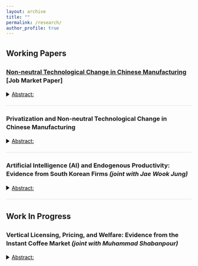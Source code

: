 ```yaml
---
layout: archive
title: ""
permalink: /research/
author_profile: true
---
```


<style>
  /* Typography & spacing */
  body { line-height: 1.4; }
  p, li { font-size: 1em; }
  .coauthors, .subcontent { font-size: 0.9em; }
  h2, h3 { margin-top: 1.5em; }

  /* Subcontent list styling */
  ul.subcontent {
    list-style-type: circle;
    margin-left: 10px;
    padding-left: 10px;
  }

  /* Divider between papers */
  .underline {
    display: block;
    margin: 20px 0;
    border-bottom: 1px solid #ddd;
  }

  /* --- Toggle styles using native <details>/<summary> --- */
  details { margin-top: 6px; }

  /* Hide default marker and add our own triangle */
  summary.toggle-summary {
    cursor: pointer;
    color: #000;
    text-decoration: underline;  /* set to 'none' if you prefer */
    display: inline-flex;
    align-items: center;
    gap: 6px;
    outline: none;
  }

  /* Remove default disclosure marker across browsers */
  summary.toggle-summary::-webkit-details-marker { display: none; }
  summary.toggle-summary::marker { content: ""; }   /* Firefox */

  /* Our triangle (right by default) */
  summary.toggle-summary::before {
    content: "";
    display: inline-block;
    width: 0; height: 0;
    border-style: solid;
    border-width: 6px 0 6px 9px;          /* right-pointing */
    border-color: transparent transparent transparent currentColor;
    transform: rotate(0deg);               /* ▶ */
    transition: transform 0.18s ease;
  }

  /* Rotate triangle down when open */
  details[open] > summary.toggle-summary::before {
    transform: rotate(90deg);              /* ▼ */
  }

  /* Abstract body */
  .abstract {
    text-align: justify;
    margin-top: 6px;
  }

  /* Accessibility focus style */
  summary.toggle-summary:focus {
    outline: 2px dotted #000;
    outline-offset: 2px;
  }
</style>

## Working Papers

### [Non-neutral Technological Change in Chinese Manufacturing](https://papers.ssrn.com/sol3/papers.cfm?abstract_id=5176447) **[Job Market Paper]**
<details>
  <summary class="toggle-summary">Abstract:</summary>
  <div class="abstract">
    This paper identifies firm-level factor-augmenting productivity for capital, labor, and materials using Chinese manufacturing data from 1998 to 2008, a period marked by the reform of state-owned enterprises. We develop a novel method to estimate the parameters of a CES production function and recover the three types of factor-augmenting productivity. The results reveal strong biased technological change: labor-augmenting productivity grew fastest (12% annually), followed by capital (5%), with both outperforming material-augmenting productivity (1.4%). Factor-augmenting productivity shows heterogeneity across ownership types. Dynamic Olley–Pakes decomposition indicates that productivity growth was primarily driven by incumbents, while entrants improved capital efficiency and exiters enhanced labor efficiency. Using these estimates, we explain the cost-share shifts in terms of factor-augmenting productivity gaps and relative input prices.
  </div>
</details>

<span class="underline"></span>

### Privatization and Non-neutral Technological Change in Chinese Manufacturing
<details>
  <summary class="toggle-summary">Abstract:</summary>
  <div class="abstract">
    <em>Abstract coming soon.</em>
  </div>
</details>

<span class="underline"></span>

### Artificial Intelligence (AI) and Endogenous Productivity: Evidence from South Korean Firms <em>(joint with Jae Wook Jung)</em>
<details>
  <summary class="toggle-summary">Abstract:</summary>
  <div class="abstract">
    This paper examines the impact of artificial intelligence (AI) adoption on firm-level productivity. Using all sectors data between 2017 and 2023 in South Korea, we construct measures of AI adoption and estimate endogenous productivity change to address selection into adoption. We find that AI adopters experience a 4% short-run revenue increase on average. Effects are heterogeneous across years and sectors, with stronger gains in ICT and services, and muted or slightly negative impacts in trade and manufacturing.
  </div>
</details>

<span class="underline"></span>

## Work In Progress

### Vertical Licensing, Pricing, and Welfare: Evidence from the Instant Coffee Market <em>(joint with Muhammad Shabanpour)</em>
<details>
  <summary class="toggle-summary">Abstract:</summary>
  <div class="abstract">
    <em>Abstract coming soon.</em>
  </div>
</details>

